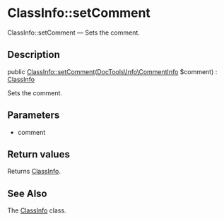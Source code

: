 ClassInfo::setComment
================

ClassInfo::setComment — Sets the comment.

Description
---------------


public [ClassInfo::setComment](https://github.com/lingtalfi/DocTools/blob/master/doc/api/DocTools/Info/ClassInfo/setComment.md)([DocTools\Info\CommentInfo](https://github.com/lingtalfi/DocTools/blob/master/doc/api/DocTools/Info/CommentInfo.md) $comment) : [ClassInfo](https://github.com/lingtalfi/DocTools/blob/master/doc/api/DocTools/Info/ClassInfo.md)




Sets the comment.




Parameters
--------------


- comment
    


Return values
----------------

Returns [ClassInfo](https://github.com/lingtalfi/DocTools/blob/master/doc/api/DocTools/Info/ClassInfo.md).









See Also
-----------

The [ClassInfo](https://github.com/lingtalfi/DocTools/blob/master/doc/api/DocTools/Info/ClassInfo.md) class.
